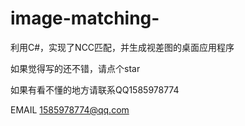# image-matching-
利用C#，实现了NCC匹配，并生成视差图的桌面应用程序

如果觉得写的还不错，请点个star

如果有看不懂的地方请联系QQ1585978774 

EMAIL 1585978774@qq.com
